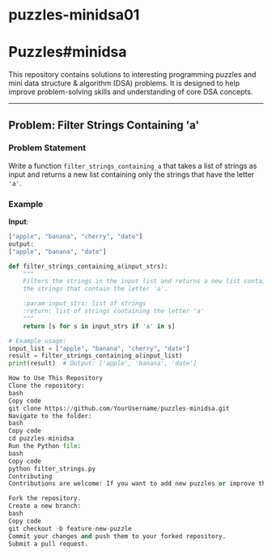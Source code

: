 # puzzles-minidsa01
# Puzzles#minidsa

This repository contains solutions to interesting programming puzzles and mini data structure & algorithm (DSA) problems. It is designed to help improve problem-solving skills and understanding of core DSA concepts.

---

## Problem: Filter Strings Containing 'a'

### Problem Statement
Write a function `filter_strings_containing_a` that takes a list of strings as input and returns a new list containing only the strings that have the letter `'a'`.

### Example
**Input**:
```python
["apple", "banana", "cherry", "date"]
output:
["apple", "banana", "date"]

def filter_strings_containing_a(input_strs):
    """
    Filters the strings in the input list and returns a new list containing only
    the strings that contain the letter 'a'.

    :param input_strs: list of strings
    :return: list of strings containing the letter 'a'
    """
    return [s for s in input_strs if 'a' in s]

# Example usage:
input_list = ["apple", "banana", "cherry", "date"]
result = filter_strings_containing_a(input_list)
print(result)  # Output: ['apple', 'banana', 'date']

How to Use This Repository
Clone the repository:
bash
Copy code
git clone https://github.com/YourUsername/puzzles-minidsa.git
Navigate to the folder:
bash
Copy code
cd puzzles-minidsa
Run the Python file:
bash
Copy code
python filter_strings.py
Contributing
Contributions are welcome! If you want to add new puzzles or improve the existing solutions:

Fork the repository.
Create a new branch:
bash
Copy code
git checkout -b feature-new-puzzle
Commit your changes and push them to your forked repository.
Submit a pull request.


